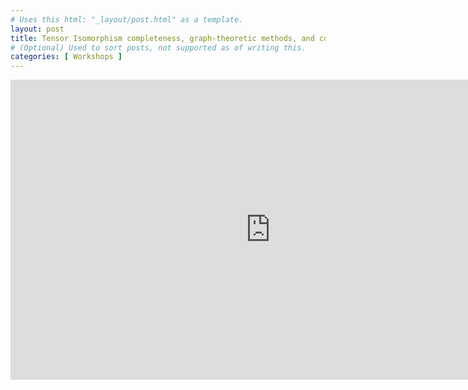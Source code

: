 ```yaml
---
# Uses this html: "_layout/post.html" as a template.
layout: post 
title: Tensor Isomorphism completeness, graph-theoretic methods, and consequences for Group Isomorphism
# (Optional) Used to sort posts, not supported as of writing this.
categories: [ Workshops ]
---
```

<iframe src="http://www.birs.ca/events/2019/5-day-workshops/19w5088/videos/embed/201907121102-Grochow.mp4" width="832"  height="480" frameborder="0"  scrolling="auto" itemprop="video" />


<a rel="license" href="http://creativecommons.org/licenses/by-nc-nd/4.0/" target="_blank">
<img alt="Creative Commons License" style="border-width:0" src="https://i.creativecommons.org/l/by-nc-nd/4.0/88x31.png" />
Joshua Grochow</a>


<a name="Grochow" />
<b>Title: Tensor Isomorphism: completeness, graph-theoretic methods, and consequences for Group Isomorphism</b>

**Speaker:** <a href="https://www.cs.colorado.edu/~jgrochow/" target="_blank">Joshua A. Grochow</a>, CU Boulder

---

 {% 
    include video.html
    src="http://www.birs.ca/events/2019/5-day-workshops/19w5088/videos/embed/201907121102-Grochow.mp4"
    title="Tensors & Complexity I -- Joshua Grochow"
    desc="Creative Commons 2.0 CC-ND 2019 Joshua Grochow."
  %}


<br />This work is licensed under a <a rel="license" href="http://creativecommons.org/licenses/by-nc-nd/4.0/" target="_blank">Creative Commons Attribution-NonCommercial-NoDerivatives 4.0 International License</a>.
